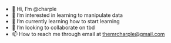 - 👋 Hi, I’m @charple
- 👀 I’m interested in learning to manipulate data
- 🌱 I’m currently learning how to start learning
- 💞️ I’m looking to collaborate on tbd
- 📫 How to reach me through email at themrcharple@gmail.com

<!---
charple/charple is a ✨ special ✨ repository because its `README.md` (this file) appears on your GitHub profile.
You can click the Preview link to take a look at your changes.
--->
